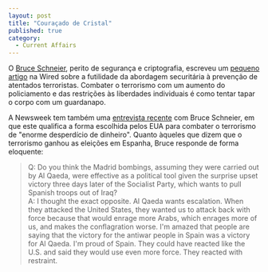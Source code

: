 ```yaml
---
layout: post
title: "Couraçado de Cristal"
published: true
category:
  - Current Affairs
---
```


O [Bruce Schneier], perito de segurança e criptografia, escreveu um
[pequeno artigo] na Wired sobre a futilidade da abordagem securitária à
prevenção de atentados terroristas. Combater o terrorismo com um aumento
do policiamento e das restrições às liberdades individuais é como tentar
tapar o corpo com um guardanapo.

A Newsweek tem também uma [entrevista recente] com Bruce Schneier, em
que este qualifica a forma escolhida pelos EUA para combater o
terrorismo de "enorme desperdício de dinheiro". Quanto àqueles que dizem
que o terrorismo ganhou as eleições em Espanha, Bruce responde de forma
eloquente:

> Q: Do you think the Madrid bombings, assuming they were carried out by
> Al Qaeda, were effective as a political tool given the surprise upset
> victory three days later of the Socialist Party, which wants to pull
> Spanish troops out of Iraq?\
> A: I thought the exact opposite. Al Qaeda wants escalation. When they
> attacked the United States, they wanted us to attack back with force
> because that would enrage more Arabs, which enrages more of us, and
> makes the conflagration worse. I'm amazed that people are saying that
> the victory for the antiwar people in Spain was a victory for Al
> Qaeda. I'm proud of Spain. They could have reacted like the U.S. and
> said they would use even more force. They reacted with restraint.

  [Bruce Schneier]: http://www.schneier.com/
  [pequeno artigo]: http://www.wired.com/wired/archive/12.03/view.html?pg=2
  [entrevista recente]: http://www.schneier.com/news-interview-newsweek.html
